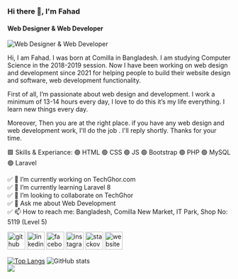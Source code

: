 ### Hi there 👋, I'm Fahad
#### Web Designer & Web Developer
![Web Designer & Web Developer](https://scontent.fdac109-1.fna.fbcdn.net/v/t39.30808-6/s960x960/244629478_1035245183975791_1935169162171138192_n.jpg?_nc_cat=105&ccb=1-5&_nc_sid=e3f864&_nc_eui2=AeHe3YUO7J8Oaq3woOrIgJvtMYkBsGBrXPgxiQGwYGtc-HwthsgpJvVdL8sjl9u1oFYJeUQvVCfmCK9-bxG32O_5&_nc_ohc=kWc9A-WWNh0AX_FHRvd&_nc_ht=scontent.fdac109-1.fna&oh=00_AT_rNrpyntF2MaTehnhhuOehs29UIoJ3bFpHng_A5MqMRQ&oe=61EE75C5)

Hi, I am Fahad. I was born at Comilla in Bangladesh. I am studying Computer Science in the 2018-2019 session. Now I have been working on web design and development since 2021 for helping people to build their website design and software, web development functionality.

First of all, I’m passionate about web design and development. I work a minimum of 13-14 hours every day, I love to do this it’s my life everything. I learn new things every day.

Moreover, Then you are at the right place. if you have any web design and web development work, I'll do the job . I'll reply shortly. Thanks for your time.

🟩  Skills & Experiance:
🟢 HTML 
🟢 CSS 
🟢 JS 
🟢 Bootstrap
🟢 PHP 
🟢 MySQL 
🟢 Laravel 

✅ 🔭 I’m currently working on TechGhor.com <br>
✅ 🌱 I’m currently learning Laravel 8 <br>
✅ 👯 I’m looking to collaborate on TechGhor <br>
✅ 💬 Ask me about Web Development <br>
✅ 📫 How to reach me: Bangladesh, Comilla New Market, IT Park,  Shop No: 5119 (Level 5) 



[<img src='https://cdn.jsdelivr.net/npm/simple-icons@3.0.1/icons/github.svg' alt='github' height='40'>](https://github.com/Fahad909)
[<img src='https://cdn.jsdelivr.net/npm/simple-icons@3.0.1/icons/linkedin.svg' alt='linkedin' height='40'>](https://www.linkedin.com/in/md-fahad-a92825214/) 
[<img src='https://cdn.jsdelivr.net/npm/simple-icons@3.0.1/icons/facebook.svg' alt='facebook' height='40'>](https://www.facebook.com/mdfahad909) 
[<img src='https://cdn.jsdelivr.net/npm/simple-icons@3.0.1/icons/instagram.svg' alt='instagram' height='40'>](https://www.instagram.com/md_fahad_909/) 
[<img src='https://cdn.jsdelivr.net/npm/simple-icons@3.0.1/icons/stackoverflow.svg' alt='stackoverflow' height='40'>](https://stackoverflow.com/users/https://stackoverflow.com/users/12206027/md-fahad) 
[<img src='https://cdn.jsdelivr.net/npm/simple-icons@3.0.1/icons/icloud.svg' alt='website' height='40'>](www.techghor.com)  

[![Top Langs](https://github-readme-stats.vercel.app/api/top-langs/?username=Fahad909)](https://github.com/anuraghazra/github-readme-stats)
![GitHub stats](https://github-readme-stats.vercel.app/api?username=Fahad909&show_icons=true&count_private=true)  
![](https://github-profile-summary-cards.vercel.app/api/cards/profile-details?username=Fahad909&theme=solarized_dark)



